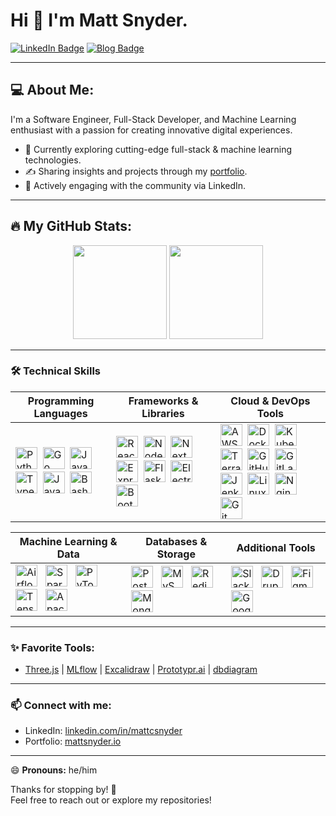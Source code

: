 # Hi 👋 I'm Matt Snyder.

[![LinkedIn Badge](https://img.shields.io/badge/-LinkedIn-blue?style=flat&logo=Linkedin&logoColor=white)](https://www.linkedin.com/in/mattcsnyder/)
[![Blog Badge](https://img.shields.io/badge/-Blog-orange?style=flat&logo=hashnode&logoColor=white)](https://mattsnyder.io)

---

## 💻 About Me:

I'm a Software Engineer, Full-Stack Developer, and Machine Learning enthusiast with a passion for creating innovative digital experiences.

- 🔭 Currently exploring cutting-edge full-stack & machine learning technologies.
- ✍️ Sharing insights and projects through my [portfolio](https://mattsnyder.io).
- 📢 Actively engaging with the community via LinkedIn.

---

## 🔥 My GitHub Stats:

<p align="center">
  <img height="150em" src="https://github-readme-stats.vercel.app/api/top-langs/?username=Snooder&theme=radical&layout=compact&count_private=true&include_all_commits=true" />
  <img height="150em" src="https://github-readme-stats.vercel.app/api?username=Snooder&theme=radical&layout=compact&count_private=true&include_all_commits=true&rank_icon=github" />
</p>

---

### 🛠️ **Technical Skills**

| Programming Languages | Frameworks & Libraries | Cloud & DevOps Tools |
|-----------------------|------------------------|----------------------|
| <img src="https://cdn.jsdelivr.net/gh/devicons/devicon/icons/python/python-original.svg" alt="Python" width="35"/>&nbsp; <img src="https://cdn.jsdelivr.net/gh/devicons/devicon/icons/go/go-original.svg" alt="Go" width="35"/>&nbsp; <img src="https://cdn.jsdelivr.net/gh/devicons/devicon/icons/javascript/javascript-original.svg" alt="JavaScript" width="35"/>&nbsp; <img src="https://cdn.jsdelivr.net/gh/devicons/devicon/icons/typescript/typescript-original.svg" alt="TypeScript" width="35"/>&nbsp; <img src="https://cdn.jsdelivr.net/gh/devicons/devicon/icons/java/java-original.svg" alt="Java" width="35"/>&nbsp; <img src="https://cdn.jsdelivr.net/gh/devicons/devicon/icons/bash/bash-original.svg" alt="Bash" width="35"/> | <img src="https://cdn.jsdelivr.net/gh/devicons/devicon/icons/react/react-original.svg" alt="React" width="35"/>&nbsp; <img src="https://cdn.jsdelivr.net/gh/devicons/devicon/icons/nodejs/nodejs-original.svg" alt="Node.js" width="35"/>&nbsp; <img src="https://cdn.jsdelivr.net/gh/devicons/devicon/icons/nextjs/nextjs-original.svg" alt="Next.js" width="35"/>&nbsp; <img src="https://cdn.jsdelivr.net/gh/devicons/devicon/icons/express/express-original.svg" alt="Express.js" width="35"/>&nbsp; <img src="https://cdn.jsdelivr.net/gh/devicons/devicon/icons/flask/flask-original.svg" alt="Flask" width="35"/>&nbsp; <img src="https://cdn.jsdelivr.net/gh/devicons/devicon/icons/electron/electron-original.svg" alt="Electron" width="35"/>&nbsp; <img src="https://cdn.jsdelivr.net/gh/devicons/devicon/icons/bootstrap/bootstrap-original.svg" alt="Bootstrap" width="35"/> | <img src="https://cdn.jsdelivr.net/gh/devicons/devicon/icons/amazonwebservices/amazonwebservices-original-wordmark.svg" alt="AWS" width="35"/>&nbsp; <img src="https://cdn.jsdelivr.net/gh/devicons/devicon/icons/docker/docker-original.svg" alt="Docker" width="35"/>&nbsp; <img src="https://cdn.jsdelivr.net/gh/devicons/devicon/icons/kubernetes/kubernetes-original.svg" alt="Kubernetes" width="35"/>&nbsp; <img src="https://cdn.jsdelivr.net/gh/devicons/devicon/icons/terraform/terraform-original.svg" alt="Terraform" width="35"/>&nbsp; <img src="https://cdn.jsdelivr.net/gh/devicons/devicon/icons/githubactions/githubactions-original.svg" alt="GitHub Actions" width="35"/>&nbsp; <img src="https://cdn.jsdelivr.net/gh/devicons/devicon/icons/gitlab/gitlab-original.svg" alt="GitLab CI/CD" width="35"/>&nbsp; <img src="https://cdn.jsdelivr.net/gh/devicons/devicon/icons/jenkins/jenkins-original.svg" alt="Jenkins" width="35"/>&nbsp; <img src="https://cdn.jsdelivr.net/gh/devicons/devicon/icons/linux/linux-original.svg" alt="Linux" width="35"/>&nbsp; <img src="https://cdn.jsdelivr.net/gh/devicons/devicon/icons/nginx/nginx-original.svg" alt="Nginx" width="35"/>&nbsp; <img src="https://cdn.jsdelivr.net/gh/devicons/devicon/icons/git/git-original.svg" alt="Git" width="35"/> |

| Machine Learning & Data | Databases & Storage | Additional Tools |
|-------------------------|---------------------|------------------|
| <img src="https://cdn.jsdelivr.net/gh/devicons/devicon/icons/apacheairflow/apacheairflow-original.svg" alt="Airflow" width="35"/> &nbsp; <img src="https://cdn.jsdelivr.net/gh/devicons/devicon/icons/apachekafka/apachekafka-original.svg" alt="Spark/Kafka" width="35"/> &nbsp; <img src="https://cdn.jsdelivr.net/gh/devicons/devicon/icons/pytorch/pytorch-original.svg" alt="PyTorch" width="35"/> &nbsp; <img src="https://cdn.jsdelivr.net/gh/devicons/devicon/icons/tensorflow/tensorflow-original.svg" alt="TensorFlow/MLflow" width="35"/> &nbsp; <img src="https://cdn.jsdelivr.net/gh/devicons/devicon/icons/apache/apache-original.svg" alt="Apache" width="35"/> | <img src="https://cdn.jsdelivr.net/gh/devicons/devicon/icons/postgresql/postgresql-original.svg" alt="PostgreSQL" width="35"/> &nbsp; <img src="https://cdn.jsdelivr.net/gh/devicons/devicon/icons/mysql/mysql-original.svg" alt="MySQL" width="35"/> &nbsp; <img src="https://cdn.jsdelivr.net/gh/devicons/devicon/icons/redis/redis-original.svg" alt="Redis" width="35"/> &nbsp; <img src="https://cdn.jsdelivr.net/gh/devicons/devicon/icons/mongodb/mongodb-original.svg" alt="MongoDB" width="35"/> | <img src="https://cdn.jsdelivr.net/gh/devicons/devicon/icons/slack/slack-original.svg" alt="Slack" width="35"/> &nbsp; <img src="https://cdn.jsdelivr.net/gh/devicons/devicon/icons/drupal/drupal-original.svg" alt="Drupal" width="35"/> &nbsp; <img src="https://cdn.jsdelivr.net/gh/devicons/devicon/icons/figma/figma-original.svg" alt="Figma" width="35"/> &nbsp; <img src="https://cdn.jsdelivr.net/gh/devicons/devicon/icons/google/google-original.svg" alt="Google Analytics" width="35"/> |

---

### ✨ Favorite Tools:
- [Three.js](https://threejs.org) | [MLflow](https://mlflow.org) | [Excalidraw](https://excalidraw.com) | [Prototypr.ai](https://prototypr.io/) | [dbdiagram](https://dbdiagram.io)

---

### 📫 Connect with me:
- LinkedIn: [linkedin.com/in/mattcsnyder](https://www.linkedin.com/in/mattcsnyder/)
- Portfolio: [mattsnyder.io](https://mattsnyder.io)

---

😄 **Pronouns:** he/him

Thanks for stopping by! 👋  
Feel free to reach out or explore my repositories!
